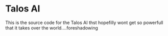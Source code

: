 # Talos AI

This is the source code for the Talos AI thst hopefilly wont get so powerfull that it takes over the world....foreshadowing